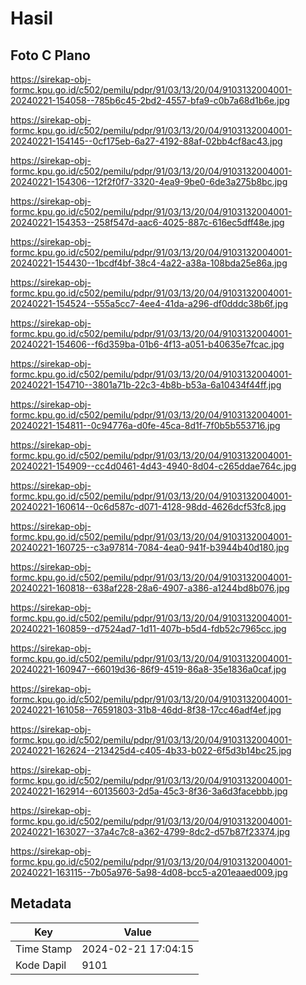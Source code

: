 # Hasil

## Foto C Plano

https://sirekap-obj-formc.kpu.go.id/c502/pemilu/pdpr/91/03/13/20/04/9103132004001-20240221-154058--785b6c45-2bd2-4557-bfa9-c0b7a68d1b6e.jpg

https://sirekap-obj-formc.kpu.go.id/c502/pemilu/pdpr/91/03/13/20/04/9103132004001-20240221-154145--0cf175eb-6a27-4192-88af-02bb4cf8ac43.jpg

https://sirekap-obj-formc.kpu.go.id/c502/pemilu/pdpr/91/03/13/20/04/9103132004001-20240221-154306--12f2f0f7-3320-4ea9-9be0-6de3a275b8bc.jpg

https://sirekap-obj-formc.kpu.go.id/c502/pemilu/pdpr/91/03/13/20/04/9103132004001-20240221-154353--258f547d-aac6-4025-887c-616ec5dff48e.jpg

https://sirekap-obj-formc.kpu.go.id/c502/pemilu/pdpr/91/03/13/20/04/9103132004001-20240221-154430--1bcdf4bf-38c4-4a22-a38a-108bda25e86a.jpg

https://sirekap-obj-formc.kpu.go.id/c502/pemilu/pdpr/91/03/13/20/04/9103132004001-20240221-154524--555a5cc7-4ee4-41da-a296-df0dddc38b6f.jpg

https://sirekap-obj-formc.kpu.go.id/c502/pemilu/pdpr/91/03/13/20/04/9103132004001-20240221-154606--f6d359ba-01b6-4f13-a051-b40635e7fcac.jpg

https://sirekap-obj-formc.kpu.go.id/c502/pemilu/pdpr/91/03/13/20/04/9103132004001-20240221-154710--3801a71b-22c3-4b8b-b53a-6a10434f44ff.jpg

https://sirekap-obj-formc.kpu.go.id/c502/pemilu/pdpr/91/03/13/20/04/9103132004001-20240221-154811--0c94776a-d0fe-45ca-8d1f-7f0b5b553716.jpg

https://sirekap-obj-formc.kpu.go.id/c502/pemilu/pdpr/91/03/13/20/04/9103132004001-20240221-154909--cc4d0461-4d43-4940-8d04-c265ddae764c.jpg

https://sirekap-obj-formc.kpu.go.id/c502/pemilu/pdpr/91/03/13/20/04/9103132004001-20240221-160614--0c6d587c-d071-4128-98dd-4626dcf53fc8.jpg

https://sirekap-obj-formc.kpu.go.id/c502/pemilu/pdpr/91/03/13/20/04/9103132004001-20240221-160725--c3a97814-7084-4ea0-941f-b3944b40d180.jpg

https://sirekap-obj-formc.kpu.go.id/c502/pemilu/pdpr/91/03/13/20/04/9103132004001-20240221-160818--638af228-28a6-4907-a386-a1244bd8b076.jpg

https://sirekap-obj-formc.kpu.go.id/c502/pemilu/pdpr/91/03/13/20/04/9103132004001-20240221-160859--d7524ad7-1d11-407b-b5d4-fdb52c7965cc.jpg

https://sirekap-obj-formc.kpu.go.id/c502/pemilu/pdpr/91/03/13/20/04/9103132004001-20240221-160947--66019d36-86f9-4519-86a8-35e1836a0caf.jpg

https://sirekap-obj-formc.kpu.go.id/c502/pemilu/pdpr/91/03/13/20/04/9103132004001-20240221-161058--76591803-31b8-46dd-8f38-17cc46adf4ef.jpg

https://sirekap-obj-formc.kpu.go.id/c502/pemilu/pdpr/91/03/13/20/04/9103132004001-20240221-162624--213425d4-c405-4b33-b022-6f5d3b14bc25.jpg

https://sirekap-obj-formc.kpu.go.id/c502/pemilu/pdpr/91/03/13/20/04/9103132004001-20240221-162914--60135603-2d5a-45c3-8f36-3a6d3facebbb.jpg

https://sirekap-obj-formc.kpu.go.id/c502/pemilu/pdpr/91/03/13/20/04/9103132004001-20240221-163027--37a4c7c8-a362-4799-8dc2-d57b87f23374.jpg

https://sirekap-obj-formc.kpu.go.id/c502/pemilu/pdpr/91/03/13/20/04/9103132004001-20240221-163115--7b05a976-5a98-4d08-bcc5-a201eaaed009.jpg


## Metadata

| Key        | Value               |
| ---------- | ------------------- |
| Time Stamp | 2024-02-21 17:04:15 |
| Kode Dapil | 9101                |



